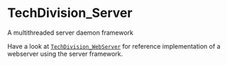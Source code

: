 TechDivision_Server
===================

A multithreaded server daemon framework

Have a look at [`TechDivision_WebServer`](<https://github.com/techdivision/TechDivision_WebServer>) for reference implementation of a webserver using the server framework.